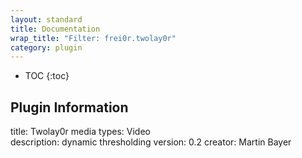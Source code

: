 ```yaml
---
layout: standard
title: Documentation
wrap_title: "Filter: frei0r.twolay0r"
category: plugin
---
```

* TOC
{:toc}

## Plugin Information

title: Twolay0r
media types:
Video  
description: dynamic thresholding
version: 0.2
creator: Martin Bayer
